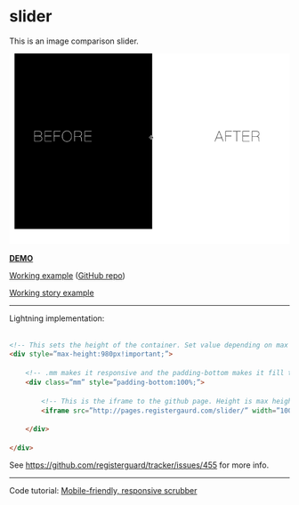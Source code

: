 # slider

This is an image comparison slider.

![screenshot](https://github.com/rgpages/slider/blob/gh-pages/default.gif)

**[DEMO](http://pages.registerguard.com/slider/)**

[Working example](http://pages.registerguard.com/Country-Fair-slider/) ([GitHub repo](http://github.com/rgpages/Country-Fair-slider))

[Working story example](http://registerguard.com/rg/staging/31724631-110/fair-bob-indya-oregon-says.html.csp)

---

Lightning implementation:

```html

<!-- This sets the height of the container. Set value depending on max height of image. -->
<div style=”max-height:980px!important;”>

    <!-- .mm makes it responsive and the padding-bottom makes it fill the full image -->
    <div class=”mm” style=”padding-bottom:100%;”>

        <!-- This is the iframe to the github page. Height is max height -->
        <iframe src=”http://pages.registergaurd.com/slider/” width=”100%” height=”980” frameBorder=”0” scrolling=”no”></iframe>

    </div>

</div>

```

See https://github.com/registerguard/tracker/issues/455 for more info.

---


Code tutorial: [Mobile-friendly, responsive scrubber](http://demosthenes.info/blog/842/A-Mobile-Ready-Before-And-After-Image-Comparison-UI)
